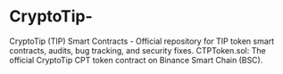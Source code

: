 # CryptoTip-
CryptoTip (TIP) Smart Contracts - Official repository for TIP token smart contracts, audits, bug tracking, and security fixes.
CTPToken.sol: The official CryptoTip CPT token contract on Binance Smart Chain (BSC).
